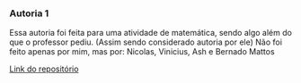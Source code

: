 ### Autoria 1

Essa autoria foi feita para uma atividade de matemática, sendo algo além do que o professor pediu. (Assim sendo considerado autoria por ele)
Não foi feito apenas por mim, mas por: Nicolas, Vinicius, Ash e Bernado Mattos

[Link do repositório](https://github.com/cemeterydriiver/TrabalhoMtmAnaliseCombProbabilidade)